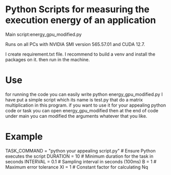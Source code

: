 # Python Scripts for measuring the execution energy of an application

Main script:energy_gpu_modified.py

Runs on all PCs with NVIDIA SMI version 565.57.01 and CUDA 12.7. 

I create requirement.txt file.
I recommend to build a venv and install the packages on it. then run in the machine.

# Use
for running the code you can easily write 
python energy_gpu_modified.py
I have put a simple script which its name is test.py that do a matrix multiplication in this program.
if you want to use it for your appealing python code or task you can open energy_gpu_modified then at the end of code under main
you can modified the arguments whatever that you like.

# Example
TASK_COMMAND = "python your appealing script.py"  # Ensure Python executes the script
DURATION = 10  # Minimum duration for the task in seconds
INTERVAL = 0.1  # Sampling interval in seconds (100ms)
B = 1  # Maximum error tolerance
XI = 1  # Constant factor for calculating Nq
